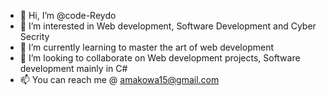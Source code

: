 - 👋 Hi, I’m @code-Reydo
- 👀 I’m interested in Web development, Software Development and Cyber Secrity
- 🌱 I’m currently learning to master the art of web development
- 💞️ I’m looking to collaborate on Web development projects, Software development mainly in C# 
- 📫 You can reach me @ amakowa15@gmail.com

<!---
code-Reydo/code-Reydo is a ✨ special ✨ repository because its `README.md` (this file) appears on your GitHub profile.
You can click the Preview link to take a look at your changes.
--->

